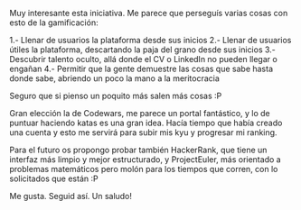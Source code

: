 Muy interesante esta iniciativa. Me parece que perseguís varias cosas con esto de la gamificación:

1.- Llenar de usuarios la plataforma desde sus inicios
2.- Llenar de usuarios útiles la plataforma, descartando la paja del grano desde sus inicios
3.- Descubrir talento oculto, allá donde el CV o LinkedIn no pueden llegar o engañan
4.- Permitir que la gente demuestre las cosas que sabe hasta donde sabe, abriendo un poco la mano a la meritocracia

Seguro que si pienso un poquito más salen más cosas :P

Gran elección la de Codewars, me parece un portal fantástico, y lo de puntuar haciendo katas es una gran idea. Hacía tiempo que había creado una cuenta y esto me servirá para subir mis kyu y progresar mi ranking.

Para el futuro os propongo probar también HackerRank, que tiene un interfaz más limpio y mejor estructurado, y ProjectEuler, más orientado a problemas matemáticos pero molón para los tiempos que corren, con lo solicitados que están :P



Me gusta. Seguid así.
Un saludo!
